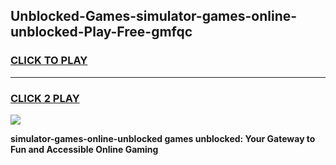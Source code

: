 
## Unblocked-Games-simulator-games-online-unblocked-Play-Free-gmfqc
<h3>
<a href="https://premium76.site?title=simulator-games-online-unblocked&ref=17A">CLICK TO PLAY</a></h3>
<hr>

<h3>
<a href="https://premium76.site?title=simulator-games-online-unblocked&ref=17A">CLICK 2 PLAY</a>
  
</h3>

<a href="https://premium76.site?title=simulator-games-online-unblocked&ref=17A"><img src="https://clearcache.store/games.png"></a>


**simulator-games-online-unblocked games unblocked: Your Gateway to Fun and Accessible Online Gaming**
